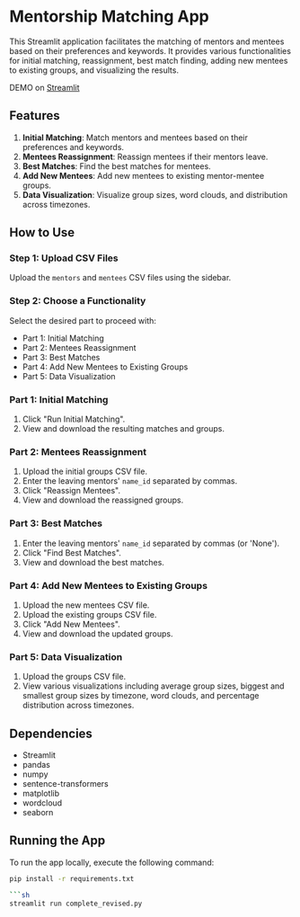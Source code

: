 
# Mentorship Matching App

This Streamlit application facilitates the matching of mentors and mentees based on their preferences and keywords. It provides various functionalities for initial matching, reassignment, best match finding, adding new mentees to existing groups, and visualizing the results.

DEMO on [Streamlit](https://matching-revised.streamlit.app/)

## Features

1. **Initial Matching**: Match mentors and mentees based on their preferences and keywords.
2. **Mentees Reassignment**: Reassign mentees if their mentors leave.
3. **Best Matches**: Find the best matches for mentees.
4. **Add New Mentees**: Add new mentees to existing mentor-mentee groups.
5. **Data Visualization**: Visualize group sizes, word clouds, and distribution across timezones.

## How to Use

### Step 1: Upload CSV Files
Upload the `mentors` and `mentees` CSV files using the sidebar.

### Step 2: Choose a Functionality
Select the desired part to proceed with:
- Part 1: Initial Matching
- Part 2: Mentees Reassignment
- Part 3: Best Matches
- Part 4: Add New Mentees to Existing Groups
- Part 5: Data Visualization

### Part 1: Initial Matching
1. Click "Run Initial Matching".
2. View and download the resulting matches and groups.

### Part 2: Mentees Reassignment
1. Upload the initial groups CSV file.
2. Enter the leaving mentors' `name_id` separated by commas.
3. Click "Reassign Mentees".
4. View and download the reassigned groups.

### Part 3: Best Matches
1. Enter the leaving mentors' `name_id` separated by commas (or 'None').
2. Click "Find Best Matches".
3. View and download the best matches.

### Part 4: Add New Mentees to Existing Groups
1. Upload the new mentees CSV file.
2. Upload the existing groups CSV file.
3. Click "Add New Mentees".
4. View and download the updated groups.

### Part 5: Data Visualization
1. Upload the groups CSV file.
2. View various visualizations including average group sizes, biggest and smallest group sizes by timezone, word clouds, and percentage distribution across timezones.

## Dependencies

- Streamlit
- pandas
- numpy
- sentence-transformers
- matplotlib
- wordcloud
- seaborn

## Running the App

To run the app locally, execute the following command:

```sh
pip install -r requirements.txt

```sh
streamlit run complete_revised.py

